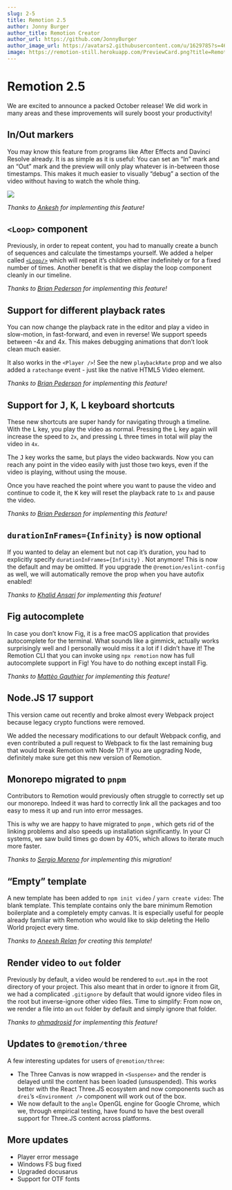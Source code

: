 ```yaml
---
slug: 2-5
title: Remotion 2.5
author: Jonny Burger
author_title: Remotion Creator
author_url: https://github.com/JonnyBurger
author_image_url: https://avatars2.githubusercontent.com/u/1629785?s=460&u=12eb94da6070d00fc924761ce06e3a428d01b7e9&v=4
image: https://remotion-still.herokuapp.com/PreviewCard.png?title=Remotion%202.5&description=Loop%20component,%20In/Out%20Markers,%20Variable%20playback%20rate%20and%20more!
---
```


# Remotion 2.5

We are excited to announce a packed October release!
We did work in many areas and these improvements will surely boost your productivity!

## In/Out markers

You may know this feature from programs like After Effects and Davinci Resolve already. It is as simple as it is useful: You can set an “In” mark and an “Out” mark and the preview will only play whatever is in-between those timestamps. This makes it much easier to visually “debug” a section of the video without having to watch the whole thing.

<img src="/img/inout.gif" />

_Thanks to [Ankesh](https://github.com/remotion-dev/remotion/pull/631) for implementing this feature!_

## `<Loop>` component

Previously, in order to repeat content, you had to manually create a bunch of sequences and calculate the timestamps yourself. We added a helper called [`<Loop/>`](/docs/loop) which will repeat it’s children either indefinitely or for a fixed number of times.
Another benefit is that we display the loop component cleanly in our timeline.

_Thanks to [Brian Pederson](https://github.com/remotion-dev/remotion/pull/638) for implementing this feature!_

## Support for different playback rates

You can now change the playback rate in the editor and play a video in slow-motion, in fast-forward, and even in reverse! We support speeds between -4x and 4x. This makes debugging animations that don’t look clean much easier.

It also works in the `<Player />`! See the new `playbackRate` prop and we also added a `ratechange` event - just like the native HTML5 Video element.

_Thanks to [Brian Pederson](https://github.com/remotion-dev/remotion/pull/656) for implementing this feature!_

## Support for <kbd>J</kbd>, <kbd>K</kbd>, <kbd>L</kbd> keyboard shortcuts

These new shortcuts are super handy for navigating through a timeline. With the <kbd>L</kbd> key, you play the video as normal. Pressing the <kbd>L</kbd> key again will increase the speed to `2x`, and pressing <kbd>L</kbd> three times in total will play the video in `4x`.

The <kbd>J</kbd> key works the same, but plays the video backwards. Now you can reach any point in the video easily with just those two keys, even if the video is playing, without using the mouse.

Once you have reached the point where you want to pause the video and continue to code it, the <kbd>K</kbd> key will reset the playback rate to `1x` and pause the video.

_Thanks to [Brian Pederson](https://github.com/remotion-dev/remotion/pull/656) for implementing this feature!_

## `durationInFrames={Infinity}` is now optional

If you wanted to delay an element but not cap it’s duration, you had to explicitly specify `durationInFrames={Infinity}` . Not anymore! This is now the default and may be omitted.
If you upgrade the `@remotion/eslint-config` as well, we will automatically remove the prop when you have autofix enabled!

_Thanks to [Khalid Ansari](https://github.com/remotion-dev/remotion/pull/621) for implementing this feature!_

## Fig autocomplete

In case you don’t know Fig, it is a free macOS application that provides autocomplete for the terminal. What sounds like a gimmick, actually works surprisingly well and I personally would miss it a lot if I didn’t have it!
The Remotion CLI that you can invoke using `npx remotion` now has full autocomplete support in Fig! You have to do nothing except install Fig.

_Thanks to [Mattèo Gauthier](https://github.com/remotion-dev/remotion/pull/625) for implementing this feature!_

## Node.JS 17 support

This version came out recently and broke almost every Webpack project because legacy crypto functions were removed.

We added the necessary modifications to our default Webpack config, and even contributed a pull request to Webpack to fix the last remaining bug that would break Remotion with Node 17! If you are upgrading Node, definitely make sure get this new version of Remotion.

## Monorepo migrated to `pnpm`

Contributors to Remotion would previously often struggle to correctly set up our monorepo. Indeed it was hard to correctly link all the packages and too easy to mess it up and run into error messages.

This is why we are happy to have migrated to `pnpm` , which gets rid of the linking problems and also speeds up installation significantly. In your CI systems, we saw build times go down by 40%, which allows to iterate much more faster.

_Thanks to [Sergio Moreno](https://github.com/remotion-dev/remotion/pull/627) for implementing this migration!_

## “Empty” template

A new template has been added to `npm init video` / `yarn create video`: The blank template.
This template contains only the bare minimum Remotion boilerplate and a completely empty canvas. It is especially useful for people already familiar with Remotion who would like to skip deleting the Hello World project every time.

_Thanks to [Aneesh Relan](https://github.com/remotion-dev/remotion/pull/620) for creating this template!_

## Render video to `out` folder

Previously by default, a video would be rendered to `out.mp4` in the root directory of your project. This also meant that in order to ignore it from Git, we had a complicated `.gitignore` by default that would ignore video files in the root but inverse-ignore other video files.
Time to simplify: From now on, we render a file into an `out` folder by default and simply ignore that folder.

_Thanks to [ahmadrosid](https://github.com/remotion-dev/remotion/pull/618) for implementing this feature!_

## Updates to `@remotion/three`

A few interesting updates for users of `@remotion/three`:

- The Three Canvas is now wrapped in `<Suspense>` and the render is delayed until the content has been loaded (unsuspended). This works better with the React Three.JS ecosystem and now components such as `drei`’s `<Environment />` component will work out of the box.
- We now default to the `angle` OpenGL engine for Google Chrome, which we, through empirical testing, have found to have the best overall support for Three.JS content across platforms.

## More updates

- Player error message
- Windows FS bug fixed
- Upgraded docusarus
- Support for OTF fonts
